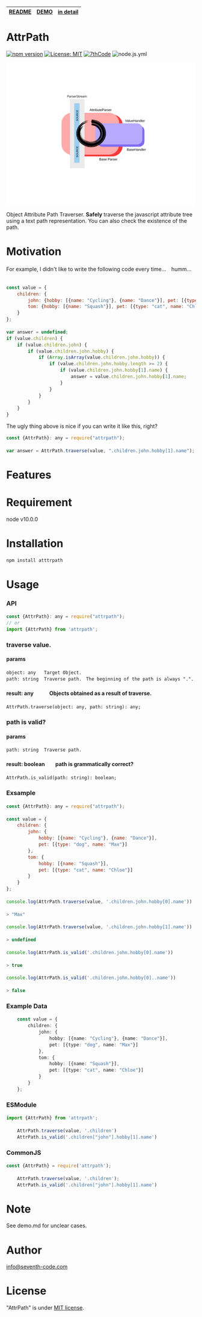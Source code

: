 | [README] | [DEMO] | [in detail] |
|----------|--------|-------------|

[README]: README.md
[DEMO]: docs/demo.md
[in detail]: docs/detail.md

# AttrPath
[![npm version](https://badge.fury.io/js/attrpath.svg)](https://badge.fury.io/js/attrpath)
[![License: MIT](https://img.shields.io/badge/License-MIT-yellow.svg)](https://opensource.org/licenses/MIT)
[![7thCode](https://circleci.com/gh/7thCode/attrpath.svg?style=shield)](<LINK>)
![node.js.yml](https://github.com/7thCode/attrpath/actions/workflows/node.js.yml/badge.svg)


<img src="https://raw.githubusercontent.com/7thCode/attrpath/0281b0c1d1984b451394de4a0f4d15c075338401/AttributeParser.svg" alt="" title="">

Object Attribute Path Traverser.
**Safely** traverse the javascript attribute tree using a text path representation.
You can also check the existence of the path.

# Motivation

For example, I didn't like to write the following code every time...　humm...
```js

const value = {
    children: {
        john: {hobby: [{name: "Cycling"}, {name: "Dance"}], pet: [{type: "dog", name: "Max"}]},
        tom: {hobby: [{name: "Squash"}], pet: [{type: "cat", name: "Chloe"}]}
    }
};

var answer = undefined;
if (value.children) {
    if (value.children.john) {
        if (value.children.john.hobby) {
            if (Array.isArray(value.children.john.hobby)) {
                if (value.children.john.hobby.length >= 2) {
                    if (value.children.john.hobby[1].name) {
                        answer = value.children.john.hobby[1].name;
                    }
                }
            }
        }
    }
}
```

The ugly thing above is nice if you can write it like this, right?

```js
const {AttrPath}: any = require("attrpath");

var answer = AttrPath.traverse(value, ".children.john.hobby[1].name");
```

# Features




# Requirement

node v10.0.0

# Installation

```bash
npm install atttrpath
```

# Usage

### API
```js
const {AttrPath}: any = require("attrpath");
// or
import {AttrPath} from 'attrpath';
```

### traverse value. 

#### params
    object: any   Target Object.
    path: string  Traverse path.　The beginning of the path is always ".".

#### result: any　　　Objects obtained as a result of traverse.

```
AttrPath.traverse(object: any, path: string): any;
```
### path is valid?

#### params
    path: string  Traverse path.

#### result: boolean　　path is grammatically correct?　

```
AttrPath.is_valid(path: string): boolean;
```

### Exsample
```js
const {AttrPath}: any = require("attrpath");

const value = {
    children: {
        john: {
            hobby: [{name: "Cycling"}, {name: "Dance"}],
            pet: [{type: "dog", name: "Max"}]
        },
        tom: {
            hobby: [{name: "Squash"}],
            pet: [{type: "cat", name: "Chloe"}]
        }
    }
};

console.log(AttrPath.traverse(value, '.children.john.hobby[0].name'))

> "Max"

console.log(AttrPath.traverse(value, '.children.john.hobby[1].name'))

> undefined

console.log(AttrPath.is_valid('.children.john.hobby[0].name'))

> true

console.log(AttrPath.is_valid('.children.john.hobby[0]..name'))

> false

```
### Example Data
```ts
    const value = {
        children: {
            john: {
                hobby: [{name: "Cycling"}, {name: "Dance"}],
                pet: [{type: "dog", name: "Max"}]
            },
            tom: {
                hobby: [{name: "Squash"}],
                pet: [{type: "cat", name: "Chloe"}]
            }
        }
    };
```
### ESModule
```ts
import {AttrPath} from 'attrpath';

    AttrPath.traverse(value, '.children')
    AttrPath.is_valid('.children["john"].hobby[1].name')
```

### CommonJS
```ts
const {AttrPath} = require('attrpath');

    AttrPath.traverse(value, '.children');
    AttrPath.is_valid('.children["john"].hobby[1].name')
```


# Note

See demo.md for unclear cases.

# Author

info@seventh-code.com

# License

"AttrPath" is under [MIT license](https://en.wikipedia.org/wiki/MIT_License).





